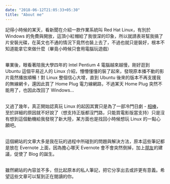```yaml
---
date: "2018-06-12T21:05:33+05:30"
title: "About me"
---
```


記得小時候的某天，看新聞在介紹一款作業系統叫 <span class="hl-red">Red Hat Linux</span>，有別於 Windows 的免費與開放，這頂小紅帽給了我很深的印象，所以就請表哥幫我搞了片安裝光碟，在英文也不通的情況下竟然也裝上去了，不過也就只是裝好，根本不知道能拿它來做什麼（畢竟小時候只會用電腦玩遊戲）

\
畢業後，眼看著陪我大學四年的 Intel Pentium 4 電腦越來越慢，剛好逛到 <span class="hl-blue">Ubuntu</span> 這個平易近人的 Linux 介紹，懵懵懂懂的裝了起來，發現原本播不動的影片竟然播放順暢！對 Linux 整個信心大增，直到 Ubuntu 後來的版本不再支援我的無線網卡，還因此買了 Home Plug 電力線網路，不過某天 Home Plug 突然不能用了，也因此改回了 Windows…

\
又過了幾年，真正開始認真玩 Linux 的起因其實只是為了一部冷門日劇 - [相棒](https://www.tv-asahi.co.jp/aibou-store/)，至於詳細的原因就不好說了（想支持正版都沒門路，只能買電影版當支持）只是沒有想到這個動機給我發現了新大陸，某方面也是找回小時候想玩 Linux 的一點心願吧。

\
這個網站的文章大多是我在玩的過程中所碰到的問題與解決方法，原本這些筆記都是放在 Evernote 上面，因為擔心哪天 Evernote 會不會突然倒掉，加上[朋友](https://blog.wawajohn.net/)的建議，促使了 Blog 的誕生。

\
雖然網站的內容並不多，但比起原本的私人筆記，把它分享出去或許更有意義。希望這些文章可以幫到正在閱讀的你。